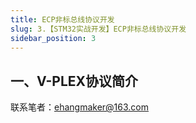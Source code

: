 ```yaml
---
title: ECP非标总线协议开发
slug: 3.【STM32实战开发】ECP非标总线协议开发
sidebar_position: 3
---
```




## 一、V-PLEX协议简介




联系笔者：ehangmaker@163.com
